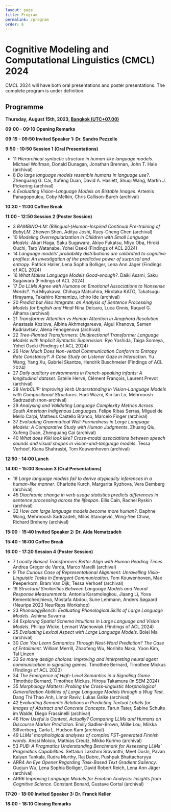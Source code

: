 ```yaml
---
layout: page
title: Program
permalink: /program
order: 6
---
```


# Cognitive Modeling and Computational Linguistics (CMCL) 2024


CMCL 2024 will have both oral presentations and poster presentations. The complete program is under definition.

## Programme

**Thursday, August 15th, 2023, [Bangkok (UTC+07.00)](https://www.worldtimebuddy.com/?pl=1&lid=1609350&h=1609350&hf=0)**

**09:00 - 09:10 Opening Remarks**

**09:15 - 09:50 Invited Speaker 1: Dr. Sandro Pezzelle**

**9:50 - 10:50 Session 1 (Oral Presentations)**
- 11 *Hierarchical syntactic structure in human-like language models*. Michael Wolfman, Donald Dunagan, Jonathan Brennan, John T. Hale (archival)
- 8 *Do large language models resemble humans in language use?*. Zhenguang G. Cai, Xufeng Duan, David A. Haslett, Shuqi Wang, Martin J. Pickering (archival)
- 4 *Evaluating Vision-Language Models on Bistable Images*. Artemis Panagopoulou, Coby Melkin, Chris Callison-Burch (archival) 

**10:30 - 11:00 Coffee Break**

**11:00 - 12:50 Session 2 (Poster Session)**
- 3 *BAMBINO-LM: (Bilingual-)Human-Inspired Continual Pre-training of BabyLM*. Zhewen Shen, Aditya Joshi, Ruey-Cheng Chen (archival)
- 10 *Modeling Overregularization in Children with Small Language Models*. Akari Haga, Saku Sugawara, Akiyo Fukatsu, Miyu Oba, Hiroki Ouchi, Taro Watanabe, Yohei Oseki (Findings of ACL 2024)
- 14 *Language models’ probability distributions are calibrated to cognitive profiles: An investigation of the predictive power of surprisal and entropy*. Patrick Haller, Lena Sophia Bolliger, Lena Ann Jäger (Findings of ACL 2024)
- 16 *What Makes Language Models Good-enough?*. Daiki Asami, Saku Sugawara (Findings of ACL 2024)
- 17 *Do LLMs Agree with Humans on Emotional Associations to Nonsense Words?*. Yui Miyakawa, Chihaya Matsuhira, Hirotaka KATO, Takatsugu Hirayama, Takahiro Komamizu, Ichiro Ide (archival)
- 20 *Predict but Also Integrate: an Analysis of Sentence Processing Models for English and Hindi* Nina Delcaro, Luca Onnis, Raquel G. Alhama (archival)
- 21 *Transformer Attention vs Human Attention in Anaphora Resolution*. Anastasia Kozlova, Albina Akhmetgareeva, Aigul Khanova, Semen Kudriavtsev, Alena Fenogenova (archival)
- 22 *Tree-Planted Transformers: Unidirectional Transformer Language Models with Implicit Syntactic Supervision*. Ryo Yoshida, Taiga Someya, Yohei Oseki (Findings of ACL 2024)
- 26 *How Much Does Non-verbal Communication Conform to Entropy Rate Constancy?: A Case Study on Listener Gaze in Interaction*. Yu Wang, Yang Xu, Gabriel Skantze, Hendrik Buschmeier (Findings of ACL 2024)
- 27 *Daily auditory environments in French-speaking infants: A longitudinal dataset*. Estelle Hervé, Clément François, Laurent Prevot (archival)
- 28 *VerbCLIP: Improving Verb Understanding in Vision-Language Models with Compositional Structures*. Hadi Wazni, Kin Ian Lo, Mehrnoosh Sadrzadeh (non-archival)
- 29 *Analysing and Validating Language Complexity Metrics Across South American Indigenous Languages*. Felipe Ribas Serras, Miguel de Mello Carpi, Matheus Castello Branco, Marcelo Finger (archival)
- 37 *Evaluating Grammatical Well-Formedness in Large Language Models: A Comparative Study with Human Judgments*. Zhuang Qiu, Xufeng Duan, Zhenguang Cai (archival)
- 40 *What does Kiki look like? Cross-modal associations between speech sounds and visual shapes in vision-and-language models*. Tessa Verhoef, Kiana Shahrasbi, Tom Kouwenhoven (archival)

**12:50 - 14:00 Lunch**

**14:00 - 15:00 Session 3 (Oral Presentations)**
- 18 *Large language models fail to derive atypicality inferences in a human-like manner*. Charlotte Kurch, Margarita Ryzhova, Vera Demberg (archival)
- 45 *Diachronic change in verb usage statistics predicts differences in sentence processing across the lifespan*. Ellis Cain, Rachel Ryskin (archival)
- 32 *How can large language models become more human?*. Daphne Wang, Mehrnoosh Sadrzadeh, Miloš Stanojević, Wing-Yee Chow, Richard Breheny (archival)

**15:00 - 15:40 Invited Speaker 2: Dr. Aida Nematzadeh**

**15:40 - 16:00 Coffee Break**

**16:00 - 17:20	Session 4 (Poster Session)**
- 7 *Locally Biased Transformers Better Align with Human Reading Times*. Andrea Gregor de Varda, Marco Marelli (archival)
- 9 *The Curious Case of Representational Alignment: Unravelling Visio-Linguistic Tasks in Emergent Communication*. Tom Kouwenhoven, Max Peeperkorn, Bram Van Dijk, Tessa Verhoef (archival)
- 19 *Structural Similarities Between Language Models and Neural Response Measurements*. Antonia Karamolegkou, Jiaang Li, Yova Kementchedjhieva, Mostafa Abdou, Sune Lehmann, Anders Søgaard  (Neurips 2023 NeurReps Workshop)
- 23 *PhonologyBench: Evaluating Phonological Skills of Large Language Models*. Ashima Suvarna 
- 24 *Exploring Spatial Schema Intuitions in Large Language and Vision Models*. Philipp Wicke, Lennart Wachowiak (Findings of ACL 2024)
- 25 *Evaluating Lexical Aspect with Large Language Models*. Bolei Ma (archival) 
- 30 *Can You Learn Semantics Through Next-Word Prediction? The Case of Entailment*. William Merrill, Zhaofeng Wu, Norihito Naka, Yoon Kim, Tal Linzen
- 33 *So many design choices: Improving and interpreting neural agent communication in signaling games*. Timothée Bernard, Timothee Mickus (Findings of ACL 2023)
- 34 *The Emergence of High-Level Semantics in a Signaling Game*. Timothée Bernard, Timothee Mickus, Hiroya Takamura  (in SEM 2024)
- 35 *Morphology Matters: Probing the Cross-linguistic Morphological Generalization Abilities of Large Language Models through a Wug Test*. Dang Thi Thao Anh, Limor Raviv, Lukas Galke (archival)
- 42 *Evaluating Semantic Relations in Predicting Textual Labels for Images of Abstract and Concrete Concepts*. Tarun Tater, Sabine Schulte im Walde, Diego Frassinelli (archival)
- 46 *How Useful is Context, Actually? Comparing LLMs and Humans on Discourse Marker Prediction*. Emily Sadlier-Brown, Millie Lou, Miikka Silfverberg, Carla L. Hudson Kam (archival)
- 49 *LLMs’ morphological analyses of complex FST-generated Finnish words*. Anssi Moisio, Mathias Creutz, Mikko Kurimo (archival)
- 53 *PUB: A Pragmatics Understanding Benchmark for Assessing LLMs’ Pragmatics Capabilities*. Settaluri Lakshmi Sravanthi, Meet Doshi, Pavan Kalyan Tankala, Rudra Murthy, Raj Dabre, Pushpak Bhattacharyya 
- ARR4 *An Eye Opener Regarding Task-Based Text Gradient Saliency*. Guojun Wu, Lena Sophia Bolliger, David Robert Reich, Lena Ann Jäger (archival)
- ARR6 *Improving Language Models for Emotion Analysis: Insights from Cognitive Science*. Constant Bonard, Gustave Cortal (archival)
	
**17:20 - 18:00	Invited Speaker 3: Dr. Franck Keller**
	
**18:00 - 18:10	Closing Remarks**



<!---

CMCL 2022 will have both oral presentations and poster presentations. The complete program is under definition.


## Location and Date

Dublin, Ireland and on Zoom!


<iframe src="https://www.google.com/maps/embed?pb=!1m18!1m12!1m3!1d152515.25333408735!2d-6.385787383888776!3d53.32444313848332!2m3!1f0!2f0!3f0!3m2!1i1024!2i768!4f13.1!3m3!1m2!1s0x48670e80ea27ac2f%3A0xa00c7a9973171a0!2sDublin%2C%20Ireland!5e0!3m2!1sen!2sus!4v1638508842460!5m2!1sen!2sus" width="600" height="450" style="border:0;" allowfullscreen="" loading="lazy"></iframe>

## Programme

**Tuesday, May 26th, 2022, Standard Irish Time**


**09:30 - 09:45 Opening Remarks**

**09:45 - 10:45 Keynote Talk by Andrea E. Martin**: "Explananda in cognitive models of language processing"

**10:45 - 11:00 Coffee Break**

**11:00 - 12:30 Session 1 (Oral Presentations)**

- *Eye Gaze and Self-attention: How Humans and Transformers Attend Words in Sentences.* Joshua Bensemann, Alex Yuxuan Peng, Diana Benavides Prado, Yang Chen, Neset Tan, Paul Michael Corballis, Patricia Riddle and Michael Witbrock
- *Seeing the advantage: visually grounding word embeddings to better capture human semantic knowledge.* Danny Merkx, Stefan Frank and Mirjam Ernestus
- *Visually Grounded Interpretation of Noun-Noun Compounds in English.* Inga Lang, Lonneke Van Der Plas, Malvina Nissim and Albert Gatt

**12:30 - 13:30 Lunch Break**

**13:30 - 15:00 Session 2 (Oral Presentations)**

- *A Neural Model for Compositional Word Embeddings and Sentence Processing.* Shalom Lappin and Jean-Philippe Bernardy
- *Codenames as a Game of Co-occurrence Counting.* Reka Cserhati, Istvan Kollath, Andras Kicsi and Gabor Berend
- *About Time: Do Transformers Learn Temporal Verbal Aspect?* Eleni Metheniti, Tim Van De Cruys and Nabil Hathout

**15:00 - 15:15 Coffee Break**

**15:15 - 15:30 Shared Task Presentation**

CMCL 2022 Shared Task on Multilingual and Crosslingual Prediction of Human

*Reading Behavior.* Nora Hollenstein, Emmanuele Chersoni, Cassandra L Jacobs, Yohei Oseki, Laurent Prevot and Enrico Santus


**15:30 - 17:00 Poster Session**

- *Estimating word co-occurrence probabilities from pretrained static embeddings using a log-bilinear model.* Richard Futrell
- *Predicting scalar diversity with context-driven uncertainty over alternatives.* Jennifer Hu, Roger P. Levy and Sebastian Schuster
- *Less Descriptive yet Discriminative: Quantifying the Properties of Multimodal Referring Utterances via CLIP.* Ece Takmaz, Sandro Pezzelle and Raquel Fernandez
- *Modeling the Relationship between Input Distributions and Learning Trajectories with the Tolerance Principle.* Jordan Kodner
- *NU HLT at CMCL 2022 Shared Task: Multilingual and Crosslingual Prediction of Human Reading Behavior in Universal Language Space.* Joseph Marvin Imperial
- *Team DMG at CMCL 2022 Shared Task: Transformer Adapters for the Multi and Cross-Lingual Prediction of Human Reading Behavior.* Ece Takmaz
- *Team UFAL at CMCL 2022 Shared Task: Figuring out the correct recipe for predicting Eye-Tracking features using Pretrained Language Models.* Sunit Bhattacharya, Rishu Kumar and Ondrej Bojar
- *HkAmsters at CMCL 2022 Shared Task: Predicting Eye-Tracking Data from a Gradient Boosting Framework with Linguistic Features.* Lavinia Salicchi, Rong Xiang and Yu-Yin Hsu
- *Poirot at CMCL 2022 Shared Task: Zero Shot Crosslingual Eye-Tracking Data Prediction using Multilingual Transformer Models.* Harshvardhan Srivastava
- *A Bayesian approach to phases for frequency-tagged encephalography in the cognitive neuroscience of language.* Sydney Dimmock, Cian O'Donnell, Conor Houghton (extended abstract presentation)
- *Learning Non-Local Phonological Alternations via Automatic Creation of Tiers.* Caleb Belth. (extended abstract presentation)

**17:00 - 18:00 Keynote Talk by Vera Demberg**: "Recent findings in pragmatic processing and their implications for computational modelling"

**18:00 - 18:15 Closing Remarks**

--->
